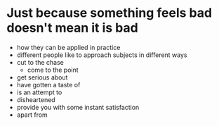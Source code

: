 # Just because something feels bad doesn't mean it is bad

* how they can be applied in practice
* different people like to approach subjects in different ways
* cut to the chase
  * come to the point
* get serious about
* have gotten a taste of
* is an attempt to 
* disheartened
* provide you with some instant satisfaction
* apart from

